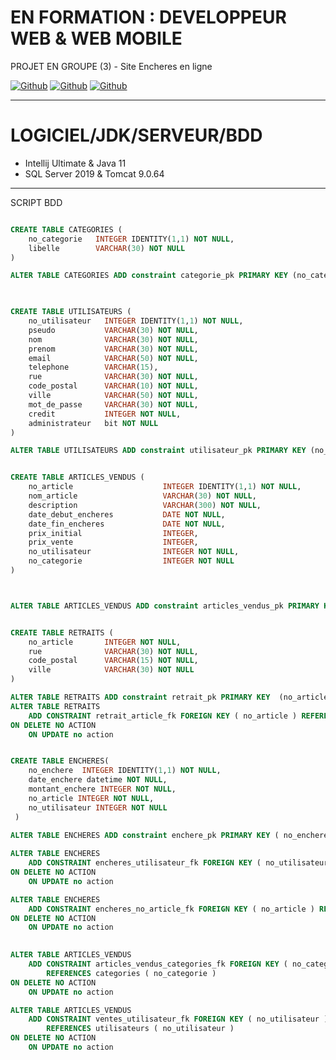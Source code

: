 # EN FORMATION : DEVELOPPEUR WEB & WEB MOBILE
PROJET EN GROUPE (3) - Site Encheres en ligne
<p><a href="https://github.com/romainhelard" target="_blank"><img alt="Github" src="https://img.shields.io/badge/GitHub-%2312100E.svg?&style=for-the-badge&logo=Github&logoColor=white" /></a>
 <a href="https://github.com/DadaBzh" target="_blank"><img alt="Github" src="https://img.shields.io/badge/GitHub-%2312100E.svg?&style=for-the-badge&logo=Github&logoColor=white" /></a>
 <a href="https://github.com/ImMappy" target="_blank"><img alt="Github" src="https://img.shields.io/badge/GitHub-%2312100E.svg?&style=for-the-badge&logo=Github&logoColor=white" /></a></p>

______________
# LOGICIEL/JDK/SERVEUR/BDD 
- Intellij Ultimate & Java 11
- SQL Server 2019 & Tomcat 9.0.64

______________
SCRIPT BDD
```sql

CREATE TABLE CATEGORIES (
    no_categorie   INTEGER IDENTITY(1,1) NOT NULL,
    libelle        VARCHAR(30) NOT NULL
)

ALTER TABLE CATEGORIES ADD constraint categorie_pk PRIMARY KEY (no_categorie)

  

CREATE TABLE UTILISATEURS (
    no_utilisateur   INTEGER IDENTITY(1,1) NOT NULL,
    pseudo           VARCHAR(30) NOT NULL,
    nom              VARCHAR(30) NOT NULL,
    prenom           VARCHAR(30) NOT NULL,
    email            VARCHAR(50) NOT NULL,
    telephone        VARCHAR(15),
    rue              VARCHAR(30) NOT NULL,
    code_postal      VARCHAR(10) NOT NULL,
    ville            VARCHAR(50) NOT NULL,
    mot_de_passe     VARCHAR(30) NOT NULL,
    credit           INTEGER NOT NULL,
    administrateur   bit NOT NULL
)

ALTER TABLE UTILISATEURS ADD constraint utilisateur_pk PRIMARY KEY (no_utilisateur)


CREATE TABLE ARTICLES_VENDUS (
    no_article                    INTEGER IDENTITY(1,1) NOT NULL,
    nom_article                   VARCHAR(30) NOT NULL,
    description                   VARCHAR(300) NOT NULL,
    date_debut_encheres           DATE NOT NULL,
    date_fin_encheres             DATE NOT NULL,
    prix_initial                  INTEGER,
    prix_vente                    INTEGER,
    no_utilisateur                INTEGER NOT NULL,
    no_categorie                  INTEGER NOT NULL
)



ALTER TABLE ARTICLES_VENDUS ADD constraint articles_vendus_pk PRIMARY KEY (no_article)


CREATE TABLE RETRAITS (
    no_article       INTEGER NOT NULL,
    rue              VARCHAR(30) NOT NULL,
    code_postal      VARCHAR(15) NOT NULL,
    ville            VARCHAR(30) NOT NULL
)

ALTER TABLE RETRAITS ADD constraint retrait_pk PRIMARY KEY  (no_article)
ALTER TABLE RETRAITS
    ADD CONSTRAINT retrait_article_fk FOREIGN KEY ( no_article ) REFERENCES  ARTICLES_VENDUS (no_article)
ON DELETE NO ACTION 
    ON UPDATE no action 


CREATE TABLE ENCHERES(	
	no_enchere  INTEGER IDENTITY(1,1) NOT NULL,
	date_enchere datetime NOT NULL,
	montant_enchere INTEGER NOT NULL,
	no_article INTEGER NOT NULL,
	no_utilisateur INTEGER NOT NULL
 )

ALTER TABLE ENCHERES ADD constraint enchere_pk PRIMARY KEY ( no_enchere)
 
ALTER TABLE ENCHERES
    ADD CONSTRAINT encheres_utilisateur_fk FOREIGN KEY ( no_utilisateur ) REFERENCES UTILISATEURS ( no_utilisateur )
ON DELETE NO ACTION 
    ON UPDATE no action 

ALTER TABLE ENCHERES
    ADD CONSTRAINT encheres_no_article_fk FOREIGN KEY ( no_article ) REFERENCES ARTICLES_VENDUS ( no_article )
ON DELETE NO ACTION 
    ON UPDATE no action 
	

ALTER TABLE ARTICLES_VENDUS
    ADD CONSTRAINT articles_vendus_categories_fk FOREIGN KEY ( no_categorie )
        REFERENCES categories ( no_categorie )
ON DELETE NO ACTION 
    ON UPDATE no action 

ALTER TABLE ARTICLES_VENDUS
    ADD CONSTRAINT ventes_utilisateur_fk FOREIGN KEY ( no_utilisateur )
        REFERENCES utilisateurs ( no_utilisateur )
ON DELETE NO ACTION 
    ON UPDATE no action
